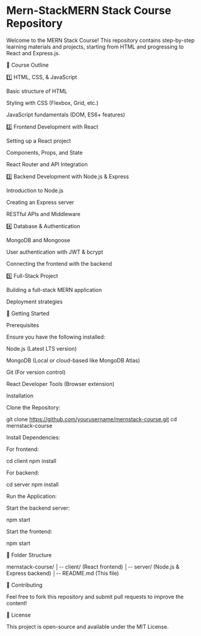 # Mern-StackMERN Stack Course Repository

Welcome to the MERN Stack Course! This repository contains step-by-step learning materials and projects, starting from HTML and progressing to React and Express.js.

📌 Course Outline

1️⃣ HTML, CSS, & JavaScript

Basic structure of HTML

Styling with CSS (Flexbox, Grid, etc.)

JavaScript fundamentals (DOM, ES6+ features)

2️⃣ Frontend Development with React

Setting up a React project

Components, Props, and State

React Router and API Integration

3️⃣ Backend Development with Node.js & Express

Introduction to Node.js

Creating an Express server

RESTful APIs and Middleware

4️⃣ Database & Authentication

MongoDB and Mongoose

User authentication with JWT & bcrypt

Connecting the frontend with the backend

5️⃣ Full-Stack Project

Building a full-stack MERN application

Deployment strategies

🚀 Getting Started

Prerequisites

Ensure you have the following installed:

Node.js (Latest LTS version)

MongoDB (Local or cloud-based like MongoDB Atlas)

Git (For version control)

React Developer Tools (Browser extension)

Installation

Clone the Repository:

git clone https://github.com/yourusername/mernstack-course.git
cd mernstack-course

Install Dependencies:

For frontend:

cd client
npm install

For backend:

cd server
npm install

Run the Application:

Start the backend server:

npm start

Start the frontend:

npm start

📂 Folder Structure

mernstack-course/
│-- client/  (React frontend)
│-- server/  (Node.js & Express backend)
│-- README.md (This file)

📢 Contributing

Feel free to fork this repository and submit pull requests to improve the content!

📜 License

This project is open-source and available under the MIT License.